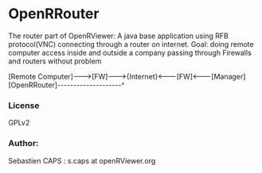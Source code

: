 # OpenRRouter

The router part of OpenRViewer: A java base application using RFB protocol(VNC) connecting through a router on internet.
Goal: doing remote computer access inside and outside a company passing through Firewalls and routers without problem


[Remote Computer]--->[FW]--->{Internet}<---[FW]<---[Manager]
 [OpenRRouter]--------------------^

### License

GPLv2

### Author:

Sebastien CAPS : s.caps at openRViewer.org

